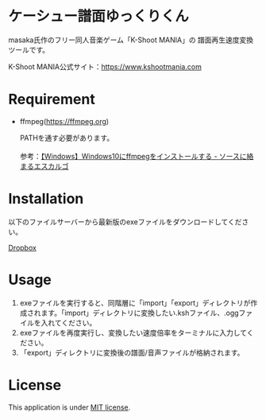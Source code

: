# ケーシュー譜面ゆっくりくん
masaka氏作のフリー同人音楽ゲーム「K-Shoot MANIA」の
譜面再生速度変換ツールです。

K-Shoot MANIA公式サイト：https://www.kshootmania.com

# Requirement

* ffmpeg(https://ffmpeg.org)

  PATHを通す必要があります。
  <br><br>
  参考：[【Windows】Windows10にffmpegをインストールする - ソースに絡まるエスカルゴ](https://rikoubou.hatenablog.com/entry/2019/11/07/144533)


# Installation

以下のファイルサーバーから最新版のexeファイルをダウンロードしてください。

[Dropbox](https://www.dropbox.com/sh/fajyymu0g3693xk/AACvZY0ozAQMb7VDGsvD1q6wa?dl=0)

# Usage
1. exeファイルを実行すると、同階層に「import」「export」ディレクトリが作成されます。「import」ディレクトリに変換したい.kshファイル、.oggファイルを入れてください。
1. exeファイルを再度実行し、変換したい速度倍率をターミナルに入力してください。
1. 「export」ディレクトリに変換後の譜面/音声ファイルが格納されます。

# License

This application is under [MIT license](https://en.wikipedia.org/wiki/MIT_License).
